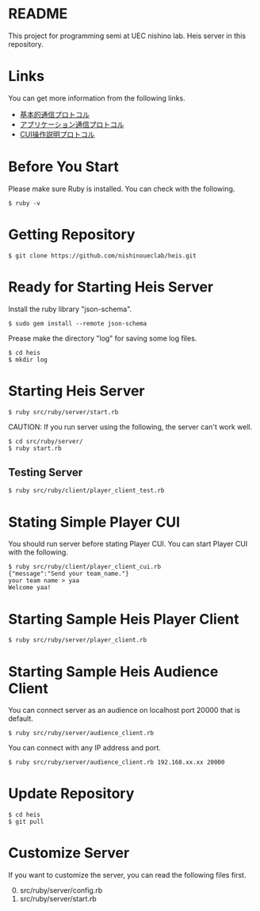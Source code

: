 # README #

This project for programming semi at UEC nishino lab.
Heis server in this repository.

# Links
You can get more information from the following links.
* [基本的通信プロトコル](https://github.com/nishinoueclab/heis/blob/master/doc/%E5%9F%BA%E6%9C%AC%E7%9A%84%E9%80%9A%E4%BF%A1%E3%83%97%E3%83%AD%E3%83%88%E3%82%B3%E3%83%AB.md)
* [アプリケーション通信プロトコル](https://github.com/nishinoueclab/heis/blob/master/doc/%E3%82%A2%E3%83%97%E3%83%AA%E3%82%B1%E3%83%BC%E3%82%B7%E3%83%A7%E3%83%B3%E9%80%9A%E4%BF%A1%E3%83%97%E3%83%AD%E3%83%88%E3%82%B3%E3%83%AB.md)
* [CUI操作説明プロトコル](https://github.com/nishinoueclab/heis/blob/master/doc/CUI.md)

# Before You Start
Please make sure Ruby is installed.
You can check with the following.
```
$ ruby -v
```

# Getting Repository
```
$ git clone https://github.com/nishinoueclab/heis.git
```

# Ready for Starting Heis Server
Install the ruby library "json-schema".
```
$ sudo gem install --remote json-schema
```

Prease make the directory "log" for saving some log files. 
```
$ cd heis
$ mkdir log
```


# Starting Heis Server
```
$ ruby src/ruby/server/start.rb
```
CAUTION: If you run server using the following, the server can't work well.
```
$ cd src/ruby/server/
$ ruby start.rb
```
## Testing Server
```
$ ruby src/ruby/client/player_client_test.rb
```

# Stating Simple Player CUI
You should run server before stating Player CUI.
You can start Player CUI with the following.
```
$ ruby src/ruby/client/player_client_cui.rb
{"message":"Send your team_name."}
your team name > yaa
Welcome yaa!
```
 

# Starting Sample Heis Player Client
```
$ ruby src/ruby/server/player_client.rb
```

# Starting Sample Heis Audience Client
You can connect server as an audience on localhost port 20000 that is default.
```
$ ruby src/ruby/server/audience_client.rb
```
You can connect with any IP address and port.
```
$ ruby src/ruby/server/audience_client.rb 192.168.xx.xx 20000
```


# Update Repository
```
$ cd heis
$ git pull
```

# Customize Server
If you want to customize the server, you can read the following files first.

0. src/ruby/server/config.rb
0. src/ruby/server/start.rb
